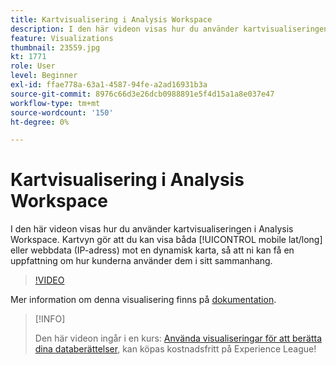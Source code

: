 ```yaml
---
title: Kartvisualisering i Analysis Workspace
description: I den här videon visas hur du använder kartvisualiseringen i Analysis Workspace. Med kartvisualiseringen kan du visa antingen mobildata (lat/long) eller webbdata (IP-adress) mot en dynamisk karta, så att du kan få en uppfattning om hur kunderna använder sig av deras plats.
feature: Visualizations
thumbnail: 23559.jpg
kt: 1771
role: User
level: Beginner
exl-id: ffae778a-63a1-4587-94fe-a2ad16931b3a
source-git-commit: 8976c66d3e26dcb0988891e5f4d15a1a8e037e47
workflow-type: tm+mt
source-wordcount: '150'
ht-degree: 0%

---
```


# Kartvisualisering i Analysis Workspace

I den här videon visas hur du använder kartvisualiseringen i Analysis Workspace. Kartvyn gör att du kan visa båda [!UICONTROL mobile lat/long] eller webbdata (IP-adress) mot en dynamisk karta, så att ni kan få en uppfattning om hur kunderna använder dem i sitt sammanhang.

>[!VIDEO](https://video.tv.adobe.com/v/23559/?quality=12)

Mer information om denna visualisering finns på [dokumentation](https://experienceleague.adobe.com/docs/analytics/analyze/analysis-workspace/visualizations/map-visualization.html?lang=en).

>[!INFO]
>
> Den här videon ingår i en kurs: [Använda visualiseringar för att berätta dina databerättelser](https://experienceleague.adobe.com/?recommended=Analytics-U-1-2021.1.visualizations), kan köpas kostnadsfritt på Experience League!

